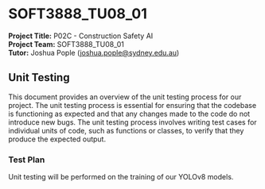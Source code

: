# SOFT3888_TU08_01

**Project Title:**  P02C - Construction Safety AI  
**Project Team:** SOFT3888_TU08_01  
**Tutor:** Joshua Pople (<joshua.pople@sydney.edu.au>)  

## Unit Testing

This document provides an overview of the unit testing process for our project. The unit testing process is essential for ensuring that the codebase is functioning as expected and that any changes made to the code do not introduce new bugs. The unit testing process involves writing test cases for individual units of code, such as functions or classes, to verify that they produce the expected output.

### Test Plan

Unit testing will be performed on the training of our YOLOv8 models.